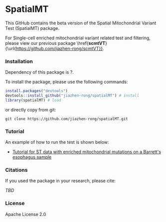# SpatialMT

This GitHub contains the beta version of the Spatial Mitochondrial Variant Test (SpatialMT) package.

For Single-cell enriched mitochondrial variant related test and filtering, please view our previous package \href{**scmtVT**}{\url{https://github.com/jiazhen-rong/scmtVT}}.


### Installation
Dependency of this package is ?.

To install the package, please use the following commands:
``` r
install.packages("devtools")
devtools::install_github("jiazhen-rong/spatialMT") # install
library(spatialMT) # load
```
or directly copy from git:
``` linux
git clone https://github.com/jiazhen-rong/spatialMT.git
```
### Tutorial

An example of how to run the  test is shown below:

- [Tutorial for ST data with enriched mitochondrial mutations on a Barrett's esophagus sample]()

### Citations
If you used the package in your research, please cite:

*TBD*

### License
Apache License 2.0

